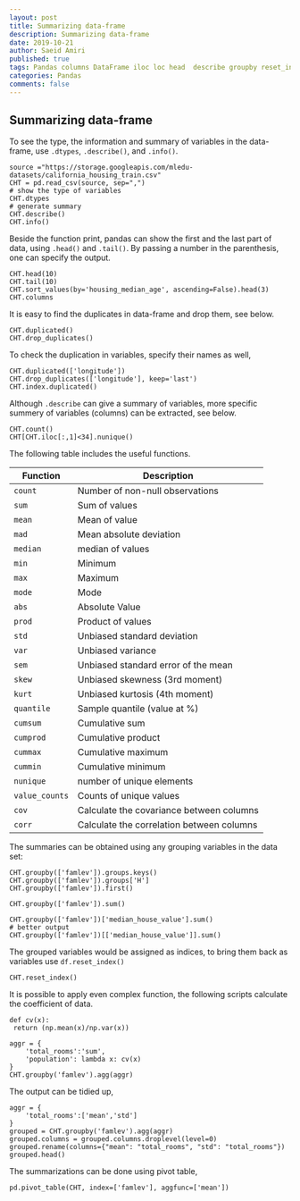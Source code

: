 ```yaml
---
layout: post
title: Summarizing data-frame
description: Summarizing data-frame
date: 2019-10-21
author: Saeid Amiri
published: true
tags: Pandas columns DataFrame iloc loc head  describe groupby reset_index pivot_table
categories: Pandas
comments: false
---
```

## Summarizing data-frame
To see the type, the information and summary of variables in the data-frame, use ```.dtypes```,  ```.describe()```, and   ```.info()```. 

```
source ="https://storage.googleapis.com/mledu-datasets/california_housing_train.csv"
CHT = pd.read_csv(source, sep=",")
# show the type of variables
CHT.dtypes
# generate summary
CHT.describe()
CHT.info()
```


Beside the function print, pandas can show the first and the last part of data, using ```.head()``` and `.tail()`. By passing a number in the parenthesis, one can specify the output.

```
CHT.head(10)
CHT.tail(10)
CHT.sort_values(by='housing_median_age', ascending=False).head(3)
CHT.columns
```

It is easy to find the duplicates in data-frame  and  drop them, see below.
```
CHT.duplicated()
CHT.drop_duplicates()
```
To check the duplication in variables, specify their names as well, 
```
CHT.duplicated(['longitude'])
CHT.drop_duplicates(['longitude'], keep='last')
CHT.index.duplicated()
```

Although `.describe` can give a summary of variables,  more specific summery of variables (columns) can be extracted, see below.

```
CHT.count()
CHT[CHT.iloc[:,1]<34].nunique()
```

The following table includes the useful functions.

|Function|Description|
|---|---|
`count`| Number of non-null observations
`sum` | Sum of values
`mean` | Mean of value
`mad` | Mean absolute deviation
`median` | median of values
`min` |Minimum
`max` |Maximum
`mode` |Mode
`abs` | Absolute Value
`prod` | Product of values
`std` | Unbiased standard deviation
`var` | Unbiased variance
`sem` | Unbiased standard error of the mean
`skew` | Unbiased skewness (3rd moment)
`kurt` | Unbiased kurtosis (4th moment)
`quantile` | Sample quantile (value at %)
`cumsum` | Cumulative sum
`cumprod`| Cumulative product
`cummax` | Cumulative maximum
`cummin` | Cumulative minimum
`nunique`| number of unique elements
`value_counts`| Counts of unique values
`cov`| Calculate the covariance between columns
`corr`| Calculate the correlation between columns

The summaries can be obtained using any grouping variables in the data set:

```
CHT.groupby(['famlev']).groups.keys()
CHT.groupby(['famlev']).groups['H']
CHT.groupby(['famlev']).first()

CHT.groupby(['famlev']).sum()

CHT.groupby(['famlev'])['median_house_value'].sum()
# better output
CHT.groupby(['famlev'])[['median_house_value']].sum()
```

The grouped variables would be assigned as indices, to bring them back as variables use `df.reset_index()`
```
CHT.reset_index()
```

It is possible to apply even complex function, the following scripts calculate the coefficient of data.

```
def cv(x):
 return (np.mean(x)/np.var(x))

aggr = {
    'total_rooms':'sum',
    'population': lambda x: cv(x)
}
CHT.groupby('famlev').agg(aggr)
```

The output can be tidied up,

```
aggr = {
    'total_rooms':['mean','std']
}
grouped = CHT.groupby('famlev').agg(aggr)
grouped.columns = grouped.columns.droplevel(level=0)
grouped.rename(columns={"mean": "total_rooms", "std": "total_rooms"})
grouped.head()
```

The summarizations can be done using pivot table, 
```
pd.pivot_table(CHT, index=['famlev'], aggfunc=['mean'])
```